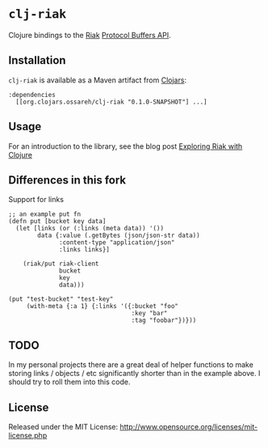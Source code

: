 # `clj-riak`

Clojure bindings to the [Riak](http://www.basho.com/Riak.html) [Protocol Buffers API](https://wiki.basho.com/display/RIAK/PBC+API).

## Installation

`clj-riak` is available as a Maven artifact from [Clojars](http://clojars.org/clj-riak):

    :dependencies
      [[org.clojars.ossareh/clj-riak "0.1.0-SNAPSHOT"] ...]

## Usage

For an introduction to the library, see the blog post [Exploring Riak with Clojure](http://mmcgrana.github.com/2010/08/riak-clojure.html)

## Differences in this fork

Support for links
    
    ;; an example put fn
    (defn put [bucket key data]
      (let [links (or (:links (meta data)) '())
            data {:value (.getBytes (json/json-str data))
                  :content-type "application/json"
                  :links links}]

        (riak/put riak-client
                  bucket
                  key
                  data)))
        
    (put "test-bucket" "test-key"
         (with-meta {:a 1} {:links '({:bucket "foo"
                                      :key "bar"
                                      :tag "foobar"})}))

## TODO

In my personal projects there are a great deal of helper functions to
make storing links / objects / etc significantly shorter than in the
example above. I should try to roll them into this code.

## License

Released under the MIT License: <http://www.opensource.org/licenses/mit-license.php>
